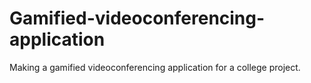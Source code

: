 # Gamified-videoconferencing-application
Making a gamified videoconferencing application for a college project.
